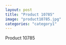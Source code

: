 ```yaml
---
layout: post
title: "Product 10785"
image: "product10785.jpg"
categories: "category1"
---
```

Product 10785

